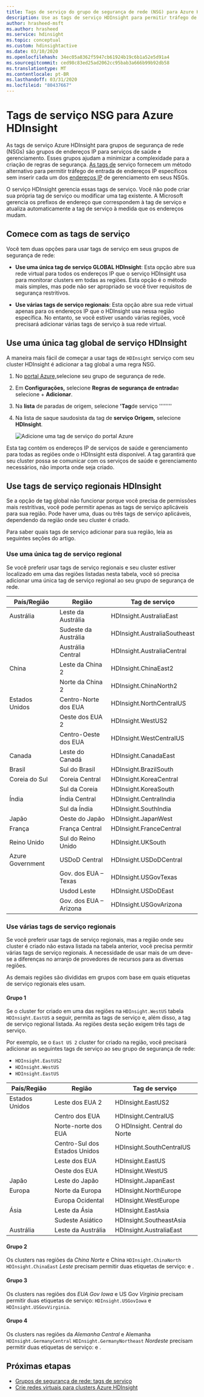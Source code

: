 ```yaml
---
title: Tags de serviço do grupo de segurança de rede (NSG) para Azure HDInsight
description: Use as tags de serviço HDInsight para permitir tráfego de entrada para o cluster a partir de nós de serviços de saúde e gerenciamento, sem adicionar endereços IP aos seus NSGs.
author: hrasheed-msft
ms.author: hrasheed
ms.service: hdinsight
ms.topic: conceptual
ms.custom: hdinsightactive
ms.date: 03/10/2020
ms.openlocfilehash: 34ec05a8362f5947cb61924b19c6b1a52e5d91a4
ms.sourcegitcommit: ced98c83ed25ad2062cc95bab3a666b99b92db58
ms.translationtype: MT
ms.contentlocale: pt-BR
ms.lasthandoff: 03/31/2020
ms.locfileid: "80437667"
---
```

# <a name="nsg-service-tags-for-azure-hdinsight"></a>Tags de serviço NSG para Azure HDInsight

As tags de serviço Azure HDInsight para grupos de segurança de rede (NSGs) são grupos de endereços IP para serviços de saúde e gerenciamento. Esses grupos ajudam a minimizar a complexidade para a criação de regras de segurança. [As tags de](../virtual-network/security-overview.md#service-tags) serviço fornecem um método alternativo para permitir tráfego de entrada de endereços IP específicos sem inserir cada um dos [endereços IP](hdinsight-management-ip-addresses.md) de gerenciamento em seus NSGs.

O serviço HDInsight gerencia essas tags de serviço. Você não pode criar sua própria tag de serviço ou modificar uma tag existente. A Microsoft gerencia os prefixos de endereço que correspondem à tag de serviço e atualiza automaticamente a tag de serviço à medida que os endereços mudam.

## <a name="get-started-with-service-tags"></a>Comece com as tags de serviço

Você tem duas opções para usar tags de serviço em seus grupos de segurança de rede:

- **Use uma única tag de serviço GLOBAL HDInsight**: Esta opção abre sua rede virtual para todos os endereços IP que o serviço HDInsight usa para monitorar clusters em todas as regiões. Esta opção é o método mais simples, mas pode não ser apropriado se você tiver requisitos de segurança restritivos.

- **Use várias tags de serviço regionais**: Esta opção abre sua rede virtual apenas para os endereços IP que o HDInsight usa nessa região específica. No entanto, se você estiver usando várias regiões, você precisará adicionar várias tags de serviço à sua rede virtual.

## <a name="use-a-single-global-hdinsight-service-tag"></a>Use uma única tag global de serviço HDInsight

A maneira mais fácil de começar a usar tags de `HDInsight` serviço com seu cluster HDInsight é adicionar a tag global a uma regra NSG.

1. No [portal Azure,](https://portal.azure.com/)selecione seu grupo de segurança de rede.

1. Em **Configurações,** selecione **Regras de segurança de entrada**e selecione + **Adicionar**.

1. Na **lista** de paradas de origem, selecione **'Tag**de serviço ''''''''

1. Na lista de saque saudosista da tag de **serviço Origem,** selecione **HDInsight**.

    ![Adicione uma tag de serviço do portal Azure](./media/hdinsight-service-tags/azure-portal-add-service-tag.png)

Esta tag contém os endereços IP de serviços de saúde e gerenciamento para todas as regiões onde o HDInsight está disponível. A tag garantirá que seu cluster possa se comunicar com os serviços de saúde e gerenciamento necessários, não importa onde seja criado.

## <a name="use-regional-hdinsight-service-tags"></a>Use tags de serviço regionais HDInsight

Se a opção de tag global não funcionar porque você precisa de permissões mais restritivas, você pode permitir apenas as tags de serviço aplicáveis para sua região. Pode haver uma, duas ou três tags de serviço aplicáveis, dependendo da região onde seu cluster é criado.

Para saber quais tags de serviço adicionar para sua região, leia as seguintes seções do artigo.

### <a name="use-a-single-regional-service-tag"></a>Use uma única tag de serviço regional

Se você preferir usar tags de serviço regionais e seu cluster estiver localizado em uma das regiões listadas nesta tabela, você só precisa adicionar uma única tag de serviço regional ao seu grupo de segurança de rede.

| País/Região | Região | Tag de serviço |
| ---- | ---- | ---- |
| Austrália | Leste da Austrália | HDInsight.AustraliaEast |
| &nbsp; | Sudeste da Austrália | HDInsight.AustraliaSoutheast |
| &nbsp; | Austrália Central | HDInsight.AustraliaCentral |
| China | Leste da China 2 | HDInsight.ChinaEast2 |
| &nbsp; | Norte da China 2 | HDInsight.ChinaNorth2 |
| Estados Unidos | Centro-Norte dos EUA | HDInsight.NorthCentralUS |
| &nbsp; | Oeste dos EUA 2 | HDInsight.WestUS2 |
| &nbsp; | Centro-Oeste dos EUA | HDInsight.WestCentralUS |
| Canada | Leste do Canadá | HDInsight.CanadaEast |
| Brasil | Sul do Brasil | HDInsight.BrazilSouth |
| Coreia do Sul | Coreia Central | HDInsight.KoreaCentral |
| &nbsp; | Sul da Coreia | HDInsight.KoreaSouth |
| Índia | Índia Central | HDInsight.CentralIndia |
| &nbsp; | Sul da Índia | HDInsight.SouthIndia |
| Japão | Oeste do Japão | HDInsight.JapanWest |
| França | França Central| HDInsight.FranceCentral |
| Reino Unido | Sul do Reino Unido | HDInsight.UKSouth |
| Azure Government | USDoD Central | HDInsight.USDoDCentral |
| &nbsp; | Gov. dos EUA – Texas | HDInsight.USGovTexas |
| &nbsp; | Usdod Leste | HDInsight.USDoDEast |
| &nbsp; | Gov. dos EUA – Arizona | HDInsight.USGovArizona |

### <a name="use-multiple-regional-service-tags"></a>Use várias tags de serviço regionais

Se você preferir usar tags de serviço regionais, mas a região onde seu cluster é criado não estava listada na tabela anterior, você precisa permitir várias tags de serviço regionais. A necessidade de usar mais de um deve-se a diferenças no arranjo de provedores de recursos para as diversas regiões.

As demais regiões são divididas em grupos com base em quais etiquetas de serviço regionais eles usam.

#### <a name="group-1"></a>Grupo 1

Se o cluster for criado em uma das regiões na `HDInsight.WestUS` tabela `HDInsight.EastUS` a seguir, permita as tags de serviço e, além disso, a tag de serviço regional listada. As regiões desta seção exigem três tags de serviço.

Por exemplo, se o `East US 2` cluster for criado na região, você precisará adicionar as seguintes tags de serviço ao seu grupo de segurança de rede:

- `HDInsight.EastUS2`
- `HDInsight.WestUS`
- `HDInsight.EastUS`

| País/Região | Região | Tag de serviço |
| ---- | ---- | ---- |
| Estados Unidos | Leste dos EUA 2 | HDInsight.EastUS2 |
| &nbsp; | Centro dos EUA | HDInsight.CentralUS |
| &nbsp; | Norte-norte dos EUA | O HDInsight. Central do Norte |
| &nbsp; | Centro-Sul dos Estados Unidos | HDInsight.SouthCentralUS |
| &nbsp; | Leste dos EUA | HDInsight.EastUS |
| &nbsp; | Oeste dos EUA | HDInsight.WestUS |
| Japão | Leste do Japão | HDInsight.JapanEast |
| Europa | Norte da Europa | HDInsight.NorthEurope |
| &nbsp; | Europa Ocidental| HDInsight.WestEurope |
| Ásia | Leste da Ásia | HDInsight.EastAsia |
| &nbsp; | Sudeste Asiático | HDInsight.SoutheastAsia |
| Austrália | Leste da Austrália | HDInsight.AustraliaEast |

#### <a name="group-2"></a>Grupo 2

Os clusters nas regiões da *China Norte* e China `HDInsight.ChinaNorth` `HDInsight.ChinaEast` *Leste* precisam permitir duas etiquetas de serviço: e .

#### <a name="group-3"></a>Grupo 3

Os clusters nas regiões dos *EUA Gov Iowa* e US Gov *Virginia* precisam permitir duas etiquetas de serviço: `HDInsight.USGovIowa` e `HDInsight.USGovVirginia`.

#### <a name="group-4"></a>Grupo 4

Os clusters nas regiões da *Alemanha Central* e Alemanha `HDInsight.GermanyCentral` `HDInsight.GermanyNortheast` *Nordeste* precisam permitir duas etiquetas de serviço: e .

## <a name="next-steps"></a>Próximas etapas

- [Grupos de segurança de rede: tags de serviço](../virtual-network/security-overview.md#security-rules)
- [Crie redes virtuais para clusters Azure HDInsight](hdinsight-create-virtual-network.md)
